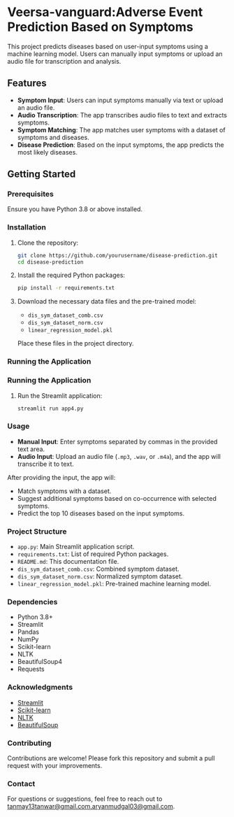 # Veersa-vanguard:Adverse Event Prediction Based on Symptoms

This project predicts diseases based on user-input symptoms using a machine learning model. Users can manually input symptoms or upload an audio file for transcription and analysis.

## Features

- **Symptom Input**: Users can input symptoms manually via text or upload an audio file.
- **Audio Transcription**: The app transcribes audio files to text and extracts symptoms.
- **Symptom Matching**: The app matches user symptoms with a dataset of symptoms and diseases.
- **Disease Prediction**: Based on the input symptoms, the app predicts the most likely diseases.

## Getting Started

### Prerequisites

Ensure you have Python 3.8 or above installed.

### Installation

1. Clone the repository:
    ```bash
    git clone https://github.com/yourusername/disease-prediction.git
    cd disease-prediction
    ```

2. Install the required Python packages:
    ```bash
    pip install -r requirements.txt
    ```

3. Download the necessary data files and the pre-trained model:
   - `dis_sym_dataset_comb.csv`
   - `dis_sym_dataset_norm.csv`
   - `linear_regression_model.pkl`

   Place these files in the project directory.

### Running the Application

### Running the Application

1. Run the Streamlit application:
    ```bash
    streamlit run app4.py
    ```

### Usage

- **Manual Input**: Enter symptoms separated by commas in the provided text area.
- **Audio Input**: Upload an audio file (`.mp3`, `.wav`, or `.m4a`), and the app will transcribe it to text.

After providing the input, the app will:
- Match symptoms with a dataset.
- Suggest additional symptoms based on co-occurrence with selected symptoms.
- Predict the top 10 diseases based on the input symptoms.

### Project Structure

- `app.py`: Main Streamlit application script.
- `requirements.txt`: List of required Python packages.
- `README.md`: This documentation file.
- `dis_sym_dataset_comb.csv`: Combined symptom dataset.
- `dis_sym_dataset_norm.csv`: Normalized symptom dataset.
- `linear_regression_model.pkl`: Pre-trained machine learning model.

### Dependencies

- Python 3.8+
- Streamlit
- Pandas
- NumPy
- Scikit-learn
- NLTK
- BeautifulSoup4
- Requests


### Acknowledgments

- [Streamlit](https://streamlit.io/)
- [Scikit-learn](https://scikit-learn.org/)
- [NLTK](https://www.nltk.org/)
- [BeautifulSoup](https://www.crummy.com/software/BeautifulSoup/)

### Contributing

Contributions are welcome! Please fork this repository and submit a pull request with your improvements.

### Contact

For questions or suggestions, feel free to reach out to [tanmay13tanwar@gmail.com,aryanmudgal03@gmail.com](mailto:tanmay13tanwar@gmail.com).
